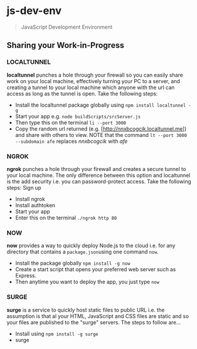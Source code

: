 # js-dev-env

> JavaScript Development Environment

## Sharing your Work-in-Progress

### LOCALTUNNEL

**localtunnel** punches a hole through your firewall so you can easily share work on your local machine, effectively turning your PC to a server, and creating a tunnel to your local machine which anyone with the url can access as long as the tunnel is open. Take the following steps:

- Install the localtunnel package globally using ```npm install localtunnel -g```
- Start your app e.g. ```node buildScripts/srcServer.js```
- Then type this on the terminal ```li --port 3000```
- Copy the random url returned (e.g. [http://nnxbcogcik.localtunnel.me]) and share with others to view.
NOTE that the command ```lt --port 3000 --subdomain afe``` replaces _nnxbcogcik_ with _afe_

### NGROK
**ngrok** punches a hole through your firewall and creates a secure tunnel to your local machine. The only difference between this option and localtunnel is the add security i.e. you can password-protect access. Take the following steps:
Sign up

- Install ngrok
- Install authtoken
- Start your app
- Enter this on the terminal ```./ngrok http 80```

### NOW
**now** provides a way to quickly deploy Node.js to the cloud i.e. for any directory that contains a ```package.json```using one command ```now```.

- Install the package globally ```npm install -g now```
- Create a start script that opens your preferred web server such as Express.
- Then anytime you want to deploy the app, you just type ```now```

### SURGE
**surge** is a service to quickly host static files to public URL i.e. the assumption is that al your HTML, JavaScript and CSS files are static and so your files are published to the "surge" servers. The steps to follow are...

- Install using ```npm install -g surge```
- surge
